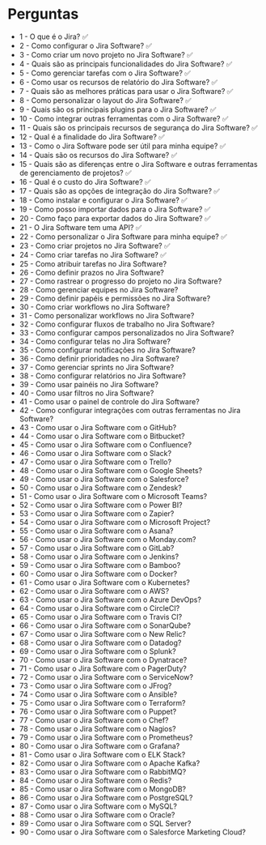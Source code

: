 # Perguntas


- 1 - O que é o Jira? ✅
- 2 - Como configurar o Jira Software? ✅
- 3 - Como criar um novo projeto no Jira Software? ✅
- 4 - Quais são as principais funcionalidades do Jira Software? ✅
- 5 - Como gerenciar tarefas com o Jira Software? ✅
- 6 - Como usar os recursos de relatório do Jira Software? ✅
- 7 - Quais são as melhores práticas para usar o Jira Software? ✅
- 8 - Como personalizar o layout do Jira Software? ✅
- 9 - Quais são os principais plugins para o Jira Software? ✅ 
- 10 - Como integrar outras ferramentas com o Jira Software? ✅ 
- 11 - Quais são os principais recursos de segurança do Jira Software? ✅ 
- 12 - Qual é a finalidade do Jira Software? ✅
- 13 - Como o Jira Software pode ser útil para minha equipe? ✅
- 14 - Quais são os recursos do Jira Software? ✅
- 15 - Quais são as diferenças entre o Jira Software e outras ferramentas de gerenciamento de projetos? ✅
- 16 - Qual é o custo do Jira Software? ✅
- 17 - Quais são as opções de integração do Jira Software? ✅
- 18 - Como instalar e configurar o Jira Software? ✅
- 19 - Como posso importar dados para o Jira Software? ✅
- 20 - Como faço para exportar dados do Jira Software? ✅
- 21 - O Jira Software tem uma API? ✅
- 22 - Como personalizar o Jira Software para minha equipe? ✅
- 23 - Como criar projetos no Jira Software? ✅
- 24 - Como criar tarefas no Jira Software? ✅
- 25 - Como atribuir tarefas no Jira Software?
- 26 - Como definir prazos no Jira Software?
- 27 - Como rastrear o progresso do projeto no Jira Software?
- 28 - Como gerenciar equipes no Jira Software?
- 29 - Como definir papéis e permissões no Jira Software?
- 30 - Como criar workflows no Jira Software?
- 31 - Como personalizar workflows no Jira Software?
- 32 - Como configurar fluxos de trabalho no Jira Software?
- 33 - Como configurar campos personalizados no Jira Software?
- 34 - Como configurar telas no Jira Software?
- 35 - Como configurar notificações no Jira Software?
- 36 - Como definir prioridades no Jira Software?
- 37 - Como gerenciar sprints no Jira Software?
- 38 - Como configurar relatórios no Jira Software?
- 39 - Como usar painéis no Jira Software?
- 40 - Como usar filtros no Jira Software?
- 41 - Como usar o painel de controle do Jira Software?
- 42 - Como configurar integrações com outras ferramentas no Jira Software?
- 43 - Como usar o Jira Software com o GitHub?
- 44 - Como usar o Jira Software com o Bitbucket?
- 45 - Como usar o Jira Software com o Confluence?
- 46 - Como usar o Jira Software com o Slack?
- 47 - Como usar o Jira Software com o Trello?
- 48 - Como usar o Jira Software com o Google Sheets?
- 49 - Como usar o Jira Software com o Salesforce?
- 50 - Como usar o Jira Software com o Zendesk?
- 51 - Como usar o Jira Software com o Microsoft Teams?
- 52 - Como usar o Jira Software com o Power BI?
- 53 - Como usar o Jira Software com o Zapier?
- 54 - Como usar o Jira Software com o Microsoft Project?
- 55 - Como usar o Jira Software com o Asana?
- 56 - Como usar o Jira Software com o Monday.com?
- 57 - Como usar o Jira Software com o GitLab?
- 58 - Como usar o Jira Software com o Jenkins?
- 59 - Como usar o Jira Software com o Bamboo?
- 60 - Como usar o Jira Software com o Docker?
- 61 - Como usar o Jira Software com o Kubernetes?
- 62 - Como usar o Jira Software com o AWS?
- 63 - Como usar o Jira Software com o Azure DevOps?
- 64 - Como usar o Jira Software com o CircleCI?
- 65 - Como usar o Jira Software com o Travis CI?
- 66 - Como usar o Jira Software com o SonarQube?
- 67 - Como usar o Jira Software com o New Relic?
- 68 - Como usar o Jira Software com o Datadog?
- 69 - Como usar o Jira Software com o Splunk?
- 70 - Como usar o Jira Software com o Dynatrace?
- 71 - Como usar o Jira Software com o PagerDuty?
- 72 - Como usar o Jira Software com o ServiceNow?
- 73 - Como usar o Jira Software com o JFrog?
- 74 - Como usar o Jira Software com o Ansible?
- 75 - Como usar o Jira Software com o Terraform?
- 76 - Como usar o Jira Software com o Puppet?
- 77 - Como usar o Jira Software com o Chef?
- 78 - Como usar o Jira Software com o Nagios?
- 79 - Como usar o Jira Software com o Prometheus?
- 80 - Como usar o Jira Software com o Grafana?
- 81 - Como usar o Jira Software com o ELK Stack?
- 82 - Como usar o Jira Software com o Apache Kafka?
- 83 - Como usar o Jira Software com o RabbitMQ?
- 84 - Como usar o Jira Software com o Redis?
- 85 - Como usar o Jira Software com o MongoDB?
- 86 - Como usar o Jira Software com o PostgreSQL?
- 87 - Como usar o Jira Software com o MySQL?
- 88 - Como usar o Jira Software com o Oracle?
- 89 - Como usar o Jira Software com o SQL Server?
- 90 - Como usar o Jira Software com o Salesforce Marketing Cloud?